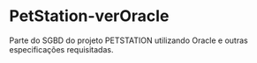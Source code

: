 # PetStation-verOracle
Parte do SGBD do projeto PETSTATION utilizando Oracle e outras especificações requisitadas.
